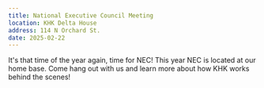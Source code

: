 ```yaml
---
title: National Executive Council Meeting
location: KHK Delta House
address: 114 N Orchard St.
date: 2025-02-22
---
```


It's that time of the year again, time for NEC! This year NEC is located at our home base. Come hang out with us and learn more about how KHK works behind the scenes!